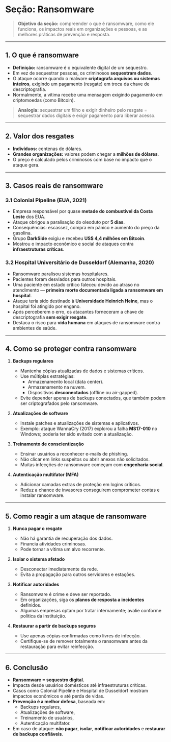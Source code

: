 # Seção: Ransomware

> **Objetivo da seção:** compreender o que é ransomware, como ele funciona, os impactos reais em organizações e pessoas, e as melhores práticas de prevenção e resposta.

---

## 1. O que é ransomware
- **Definição:** ransomware é o equivalente digital de um sequestro.  
- Em vez de sequestrar pessoas, os criminosos **sequestram dados**.  
- O ataque ocorre quando o malware **criptografa arquivos ou sistemas inteiros**, exigindo um pagamento (resgate) em troca da chave de descriptografia.  
- Normalmente, a vítima recebe uma mensagem exigindo pagamento em criptomoedas (como Bitcoin).  

> **Analogia:** sequestrar um filho e exigir dinheiro pelo resgate = sequestrar dados digitais e exigir pagamento para liberar acesso.

---

## 2. Valor dos resgates
- **Indivíduos:** centenas de dólares.  
- **Grandes organizações:** valores podem chegar a **milhões de dólares**.  
- O preço é calculado pelos criminosos com base no impacto que o ataque gera.

---

## 3. Casos reais de ransomware
### 3.1 Colonial Pipeline (EUA, 2021)
- Empresa responsável por quase **metade do combustível da Costa Leste** dos EUA.  
- Ataque obrigou a paralisação do oleoduto por **5 dias**.  
- Consequências: escassez, compra em pânico e aumento do preço da gasolina.  
- Grupo **DarkSide** exigiu e recebeu **US$ 4,4 milhões em Bitcoin**.  
- Mostrou o impacto econômico e social de ataques contra **infraestruturas críticas**.

### 3.2 Hospital Universitário de Dusseldorf (Alemanha, 2020)
- Ransomware paralisou sistemas hospitalares.  
- Pacientes foram desviados para outros hospitais.  
- Uma paciente em estado crítico faleceu devido ao atraso no atendimento — **primeira morte documentada ligada a ransomware em hospital**.  
- Ataque teria sido destinado à **Universidade Heinrich Heine**, mas o hospital foi atingido por engano.  
- Após perceberem o erro, os atacantes forneceram a chave de descriptografia **sem exigir resgate**.  
- Destaca o risco para **vida humana** em ataques de ransomware contra ambientes de saúde.

---

## 4. Como se proteger contra ransomware
1. **Backups regulares**
   - Mantenha cópias atualizadas de dados e sistemas críticos.  
   - Use múltiplas estratégias:  
     - Armazenamento local (data center).  
     - Armazenamento na nuvem.  
     - Dispositivos **desconectados** (offline ou air-gapped).  
   - Evite depender apenas de backups conectados, que também podem ser criptografados pelo ransomware.

2. **Atualizações de software**
   - Instale patches e atualizações de sistemas e aplicativos.  
   - Exemplo: ataque WannaCry (2017) explorou a falha **MS17-010** no Windows; poderia ter sido evitado com a atualização.

3. **Treinamento de conscientização**
   - Ensinar usuários a reconhecer e-mails de phishing.  
   - Não clicar em links suspeitos ou abrir anexos não solicitados.  
   - Muitas infecções de ransomware começam com **engenharia social**.

4. **Autenticação multifator (MFA)**
   - Adicionar camadas extras de proteção em logins críticos.  
   - Reduz a chance de invasores conseguirem comprometer contas e instalar ransomware.

---

## 5. Como reagir a um ataque de ransomware
1. **Nunca pagar o resgate**
   - Não há garantia de recuperação dos dados.  
   - Financia atividades criminosas.  
   - Pode tornar a vítima um alvo recorrente.  

2. **Isolar o sistema afetado**
   - Desconectar imediatamente da rede.  
   - Evita a propagação para outros servidores e estações.

3. **Notificar autoridades**
   - Ransomware é crime e deve ser reportado.  
   - Em organizações, siga os **planos de resposta a incidentes** definidos.  
   - Algumas empresas optam por tratar internamente; avalie conforme política da instituição.

4. **Restaurar a partir de backups seguros**
   - Use apenas cópias confirmadas como livres de infecção.  
   - Certifique-se de remover totalmente o ransomware antes da restauração para evitar reinfecção.

---

## 6. Conclusão
- **Ransomware = sequestro digital.**  
- Impacta desde usuários domésticos até infraestruturas críticas.  
- Casos como Colonial Pipeline e Hospital de Dusseldorf mostram impactos econômicos e até perda de vidas.  
- **Prevenção é a melhor defesa**, baseada em:  
  - Backups regulares,  
  - Atualizações de software,  
  - Treinamento de usuários,  
  - Autenticação multifator.  
- Em caso de ataque: **não pagar**, **isolar**, **notificar autoridades** e **restaurar de backups confiáveis**.  
